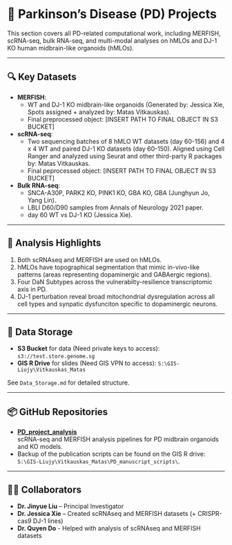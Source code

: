 # 🧬 Parkinson’s Disease (PD) Projects

This section covers all PD-related computational work, including MERFISH, scRNA-seq, bulk RNA-seq, and multi-modal analyses on hMLOs and DJ-1 KO human midbrain-like organoids (hMLOs).

---
## 🔍 Key Datasets

- **MERFISH**:
    - WT and DJ-1 KO midbrain-like organoids (Generated by: Jessica Xie, Spots assigned + analyzed by: Matas Vitkauskas).
    - Final preprocessed object: [INSERT PATH TO FINAL OBJECT IN S3 BUCKET]
- **scRNA-seq**:
    - Two sequencing batches of 8 hMLO WT datasets (day 60-156) and 4 x 4 WT and paired DJ-1 KO datasets (day 60-150). Aligned using Cell Ranger and analyzed using Seurat and other third-party R packages by: Matas Vitkauskas.
    - Final peprocessed object: [INSERT PATH TO FINAL OBJECT IN S3 BUCKET]
- **Bulk RNA-seq**: 
    - SNCA-A30P, PARK2 KO, PINK1 KO, GBA KO, GBA (Junghyun Jo, Yang Lin).
    - LBLI D60/D90 samples from Annals of Neurology 2021 paper.
    - day 60 WT vs DJ-1 KO (Jessica Xie).

---

## 🧠 Analysis Highlights

1. Both scRNAseq and MERFISH are used on hMLOs.
2. hMLOs have topographical segmentation that mimic in-vivo-like patterns (areas representing dopaminergic and GABAergic regions).
3. Four DaN Subtypes across the vulnerabilty-resilience transcriptomic axis in PD.
4. DJ-1 perturbation reveal broad mitochondrial dysregulation across all cell types and synpatic dysfunciton specific to dopaminergic neurons.

---

## 📁 Data Storage

- **S3 Bucket** for data (Need private keys to access): `s3://test.store.genome.sg`
- **GIS R Drive** for slides (Need GIS VPN to access): `S:\GIS-Liujy\Vitkauskas_Matas`

See `Data_Storage.md`  for detailed structure.

---
## 📦 GitHub Repositories

- **[PD_project_analysis](https://github.com/matasV99/PD_project_analysis)**  
scRNA-seq and MERFISH analysis pipelines for PD midbrain organoids and KO models.
- Backup of the publication scripts can be found on the GIS R drive: `S:\GIS-Liujy\Vitkauskas_Matas\PD_manuscript_scripts\`.

---

## 🧑‍🔬 Collaborators

- **Dr. Jinyue Liu** – Principal Investigator
- **Dr. Jessica Xie** – Created scRNAseq and MERFISH datasets (+ CRISPR-cas9 DJ-1 lines)
- **Dr. Quyen Do** - Helped with analysis of scRNAseq and MERFISH datasets